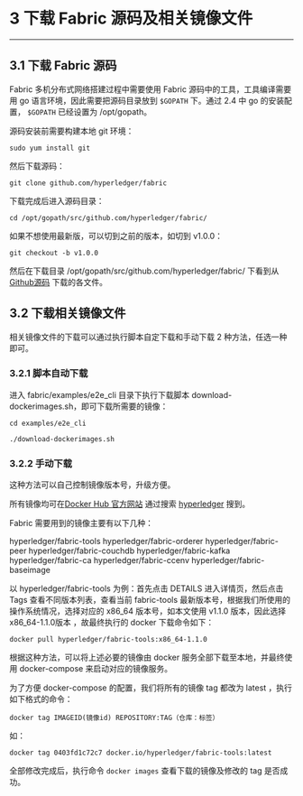 ﻿# 3 下载 Fabric 源码及相关镜像文件

---

## 3.1 下载 Fabric 源码
Fabric 多机分布式网络搭建过程中需要使用 Fabric 源码中的工具，工具编译需要用 go 语言环境，因此需要把源码目录放到 `$GOPATH` 下。通过 2.4 中 go 的安装配置， `$GOPATH` 已经设置为 /opt/gopath。

源码安装前需要构建本地 git 环境：

`sudo yum install git`

然后下载源码：

`git clone github.com/hyperledger/fabric`

下载完成后进入源码目录：

`cd /opt/gopath/src/github.com/hyperledger/fabric/`

如果不想使用最新版，可以切到之前的版本，如切到 v1.0.0：

`git checkout -b v1.0.0`

然后在下载目录 /opt/gopath/src/github.com/hyperledger/fabric/ 下看到从 [Github源码](/opt/gopath/src/github.com/hyperledger/fabric/) 下载的各文件。

## 3.2 下载相关镜像文件
相关镜像文件的下载可以通过执行脚本自定下载和手动下载 2 种方法，任选一种即可。
### 3.2.1 脚本自动下载
进入 fabric/examples/e2e_cli 目录下执行下载脚本 download-dockerimages.sh，即可下载所需要的镜像：

`cd examples/e2e_cli`

`./download-dockerimages.sh`
### 3.2.2 手动下载
这种方法可以自己控制镜像版本号，升级方便。

所有镜像均可在[Docker Hub 官方网站](https://hub.docker.com/) 通过搜索  [hyperledger](https://hub.docker.com/r/hyperledger/) 搜到。

Fabric 需要用到的镜像主要有以下几种：

hyperledger/fabric-tools
hyperledger/fabric-orderer
hyperledger/fabric-peer
hyperledger/fabric-couchdb
hyperledger/fabric-kafka
hyperledger/fabric-ca
hyperledger/fabric-ccenv
hyperledger/fabric-baseimage


以 hyperledger/fabric-tools 为例：首先点击 DETAILS  进入详情页，然后点击 Tags 查看不同版本列表，查看当前 fabric-tools 最新版本号，根据我们所使用的操作系统情况，选择对应的 x86_64 版本号，如本文使用 v1.1.0 版本，因此选择 x86_64-1.1.0版本 ，故最终执行的 docker 下载命令如下：

`docker pull hyperledger/fabric-tools:x86_64-1.1.0`

根据这种方法，可以将上述必要的镜像由 docker 服务全部下载至本地，并最终使用 docker-compose 来启动对应的镜像服务。

为了方便 docker-compose 的配置，我们将所有的镜像 tag 都改为 latest ，执行如下格式的命令：

`docker tag IMAGEID(镜像id) REPOSITORY:TAG（仓库：标签）`

如：

`docker tag 0403fd1c72c7 docker.io/hyperledger/fabric-tools:latest`

全部修改完成后，执行命令 `docker images` 查看下载的镜像及修改的 tag 是否成功。




